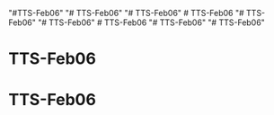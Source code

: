 "#TTS-Feb06" 
"# TTS-Feb06" 
"# TTS-Feb06" 
#   T T S - F e b 0 6  
 "# TTS-Feb06" 
"# TTS-Feb06" 
#   T T S - F e b 0 6  
 "# TTS-Feb06" 
"# TTS-Feb06" 
# TTS-Feb06
# TTS-Feb06
